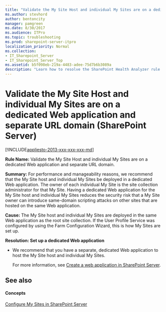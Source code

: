 ```yaml
---
title: "Validate the My Site Host and individual My Sites are on a dedicated Web application and separate URL domain (SharePoint Server)"
ms.author: stevhord
author: bentoncity
manager: pamgreen
ms.date: 8/30/2017
ms.audience: ITPro
ms.topic: troubleshooting
ms.prod: sharepoint-server-itpro
localization_priority: Normal
ms.collection:
- IT_Sharepoint_Server
- IT_Sharepoint_Server_Top
ms.assetid: b5f098eb-219a-4483-adee-75d7b6b3089a
description: "Learn how to resolve the SharePoint Health Analyzer rule: Validate the My Site Host and individual My Sites are on a dedicated Web application and separate URL domain."
---
```


# Validate the My Site Host and individual My Sites are on a dedicated Web application and separate URL domain (SharePoint Server)

[!INCLUDE[appliesto-2013-xxx-xxx-xxx-md](../includes/appliesto-2013-xxx-xxx-xxx-md.md)]
  
  
 **Rule Name:** Validate the My Site Host and individual My Sites are on a dedicated Web application and separate URL domain. 
  
 **Summary:** For performance and manageability reasons, we recommend that the My Site host and individual My Sites be deployed in a dedicated Web application. The owner of each individual My Site is the site collection administrator for that My Site. Having a dedicated Web application for the My Site host and individual My Sites reduces the security risk that a My Site owner can introduce same-domain scripting attacks on other sites that are hosted on the same Web application. 
  
 **Cause:** The My Site host and individual My Sites are deployed in the same Web application as the root site collection. If the User Profile Service was configured by using the Farm Configuration Wizard, this is how My Sites are set up. 
  
 **Resolution: Set up a dedicated Web application**
  
- We recommend that you have a separate, dedicated Web application to host the My Site host and individual My Sites.
    
    For more information, see [Create a web application in SharePoint Server](/previous-versions/office/sharepoint-server-2010/cc261875(v=office.14)).
    
## See also
<a name="server"> </a>

#### Concepts

[Configure My Sites in SharePoint Server](../install/configure-my-sites.md)


